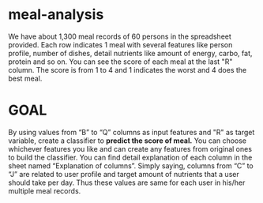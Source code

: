 # meal-analysis
 We have about 1,300 meal records of 60 persons in the spreadsheet provided. Each row indicates 1 meal with several features like person profile, number of dishes, detail nutrients like amount of energy, carbo, fat, protein and so on. You can see the score of each meal at the last "R" column. The score is from 1 to 4 and 1 indicates the worst and 4 does the best meal.

# GOAL
By using values from “B” to “Q” columns as input features and "R" as target variable, create a classifier to **predict the score of meal.** You can choose whichever features you like and can create any features from original ones to build the classifier.
You can find detail explanation of each column in the sheet named “Explanation of columns”. Simply saying, columns from “C” to “J” are related to user profile and target amount of nutrients that a user should take per day. Thus these values are same for each user in his/her multiple meal records.
